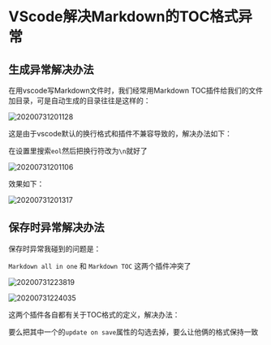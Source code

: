 # VScode解决Markdown的TOC格式异常

## 生成异常解决办法

在用vscode写Markdown文件时，我们经常用Markdown TOC插件给我们的文件加目录，可是自动生成的目录往往是这样的：

![20200731201128](https://cdn.jsdelivr.net/gh/leiyu1997/Blogs@master/Resources/pictures/20200731201128.png)

这是由于vscode默认的换行格式和插件不兼容导致的，解决办法如下：

在设置里搜索`eol`然后把换行符改为`\n`就好了

![20200731201106](https://cdn.jsdelivr.net/gh/leiyu1997/Blogs@master/Resources/pictures/20200731201106.png)

效果如下：

![20200731201317](https://cdn.jsdelivr.net/gh/leiyu1997/Blogs@master/Resources/pictures/20200731201317.png)

## 保存时异常解决办法

保存时异常我碰到的问题是：

`Markdown all in one` 和 `Markdown TOC` 这两个插件冲突了

![20200731223819](https://cdn.jsdelivr.net/gh/leiyu1997/Blogs@master/Resources/pictures/20200731223819.png)

![20200731224035](https://cdn.jsdelivr.net/gh/leiyu1997/Blogs@master/Resources/pictures/20200731224035.png)

这两个插件各自都有关于TOC格式的定义，解决办法：

要么把其中一个的`update on save`属性的勾选去掉，要么让他俩的格式保持一致